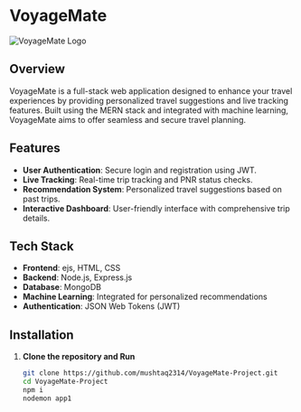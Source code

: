 # VoyageMate

![VoyageMate Logo](public/train2.png) <!-- Add a logo if you have one -->

## Overview

VoyageMate is a full-stack web application designed to enhance your travel experiences by providing personalized travel suggestions and live tracking features. Built using the MERN stack and integrated with machine learning, VoyageMate aims to offer seamless and secure travel planning.

## Features

- **User Authentication**: Secure login and registration using JWT.
- **Live Tracking**: Real-time trip tracking and PNR status checks.
- **Recommendation System**: Personalized travel suggestions based on past trips.
- **Interactive Dashboard**: User-friendly interface with comprehensive trip details.

## Tech Stack

- **Frontend**: ejs, HTML, CSS
- **Backend**: Node.js, Express.js
- **Database**: MongoDB
- **Machine Learning**: Integrated for personalized recommendations
- **Authentication**: JSON Web Tokens (JWT)

## Installation

1. **Clone the repository and Run**
   ```sh
   git clone https://github.com/mushtaq2314/VoyageMate-Project.git
   cd VoyageMate-Project
   npm i
   nodemon app1
